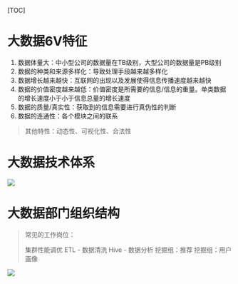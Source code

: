 [TOC]

# 大数据6V特征

1. 数据体量大：中小型公司的数据量在TB级别，大型公司的数据量是PB级别
2. 数据的种类和来源多样化：导致处理手段越来越多样化
3. 数据增长越来越快：互联网的出现以及发展使得信息传播速度越来越快
4. 数据的价值密度越来越低：价值密度是所需要的信息/信息的重量。单类数据的增长速度小于小于信息总量的增长速度
5. 数据的质量/真实性：获取到的信息需要进行真伪性的判断
6. 数据的连通性：各个模块之间的联系

> 其他特性：动态性、可视化性、合法性





# 大数据技术体系

![](https://note.youdao.com/yws/api/personal/file/A890FDA46FB04941855D12608A44629D?method=download&shareKey=440784b22bb7942174024092cd63cf80)



# 大数据部门组织结构

> 常见的工作岗位：
>
> 集群性能调优
> ETL  - 数据清洗
> Hive - 数据分析
> 挖掘组：推荐
> 挖掘组：用户画像

![](https://note.youdao.com/yws/api/personal/file/FE45941BA69644358CFA880F42BA1B2D?method=download&shareKey=f09be245804c15b63d76e5f79ebf437f)
